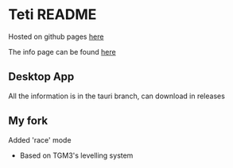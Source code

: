 # Teti README

Hosted on github pages [here](https://titanplayz100.github.io/teti/)

The info page can be found [here](https://titanplayz100.github.io/teti/info.html)

## Desktop App
All the information is in the tauri branch, can download in releases

## My fork
Added 'race' mode
+ Based on TGM3's levelling system